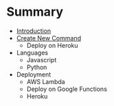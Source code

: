 # Summary

* [Introduction](README.md)
* [Create New Command](chapter1.md)
   * Deploy on Heroku
* Languages
   * Javascript
   * Python
* Deployment
   * AWS Lambda
   * Deploy on Google Functions
   * Heroku

